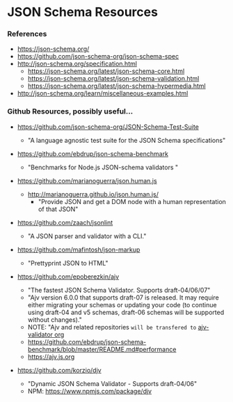 
JSON Schema Resources
====

### References
* https://json-schema.org/
* https://github.com/json-schema-org/json-schema-spec
* http://json-schema.org/specification.html
  * https://json-schema.org/latest/json-schema-core.html
  * https://json-schema.org/latest/json-schema-validation.html
  * https://json-schema.org/latest/json-schema-hypermedia.html
* http://json-schema.org/learn/miscellaneous-examples.html



### Github Resources, possibly useful...
* https://github.com/json-schema-org/JSON-Schema-Test-Suite
  * "A language agnostic test suite for the JSON Schema specifications"

* https://github.com/ebdrup/json-schema-benchmark
  * "Benchmarks for Node.js JSON-schema validators "

* https://github.com/marianoguerra/json.human.js
  * http://marianoguerra.github.io/json.human.js/
    * "Provide JSON and get a DOM node with a human representation of that JSON"

* https://github.com/zaach/jsonlint
  * "A JSON parser and validator with a CLI."

* https://github.com/mafintosh/json-markup
  * "Prettyprint JSON to HTML"

* https://github.com/epoberezkin/ajv
  * "The fastest JSON Schema Validator. Supports draft-04/06/07"
  * "Ajv version 6.0.0 that supports draft-07 is released. It may require either migrating your schemas or updating your code (to continue using draft-04 and v5 schemas, draft-06 schemas will be supported without changes)."
  * NOTE: "Ajv and related repositories ```will be transfered to``` [ajv-validator org](https://github.com/ajv-validator)
  * https://github.com/ebdrup/json-schema-benchmark/blob/master/README.md#performance
  * https://ajv.js.org
  
* https://github.com/korzio/djv
  * "Dynamic JSON Schema Validator - Supports draft-04/06"
  * NPM: https://www.npmjs.com/package/djv




